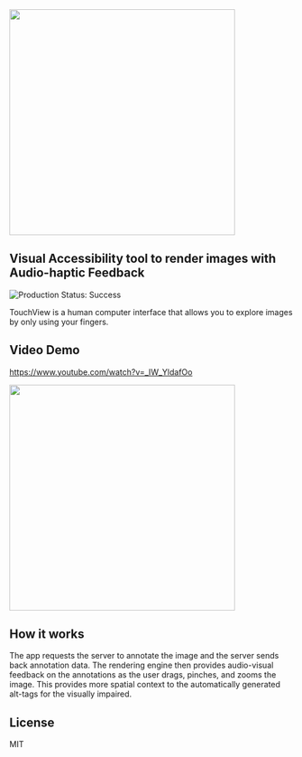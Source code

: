 <img src="docs/FullText-Logo.png" width="400">

## Visual Accessibility tool to render images with Audio-haptic Feedback

![Production Status: Success](https://img.shields.io/badge/build-successful-brightgreen)

TouchView is a human computer interface that allows you to explore images by only using your fingers.<br>

## Video Demo

https://www.youtube.com/watch?v=_IW_YldafOo

<img src="docs/screenshot.png" width="400">

## How it works

The app requests the server to annotate the image and the server sends back annotation data. The rendering engine then provides audio-visual feedback on the annotations as the user drags, pinches, and zooms the image. This provides more spatial context to the automatically generated alt-tags for the visually impaired.

## License

MIT
